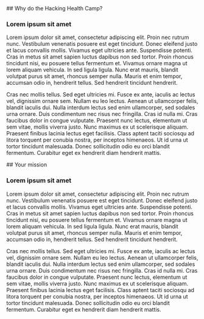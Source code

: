 <div class="col-xs-12 col-md-6" markdown="1">
## Why do the Hacking Health Camp?

### Lorem ipsum sit amet

Lorem ipsum dolor sit amet, consectetur adipiscing elit. Proin nec rutrum nunc. Vestibulum venenatis posuere est eget tincidunt. Donec eleifend justo et lacus convallis mollis. Vivamus eget ultricies ante. Suspendisse potenti. Cras in metus sit amet sapien luctus dapibus non sed tortor. Proin rhoncus tincidunt nisi, eu posuere tellus fermentum et. Vivamus ornare magna ut lorem aliquam vehicula. In sed ligula ligula. Nunc erat mauris, blandit volutpat purus sit amet, rhoncus semper nulla. Mauris et enim tempor, accumsan odio in, hendrerit tellus. Sed hendrerit tincidunt hendrerit.

Cras nec mollis tellus. Sed eget ultricies mi. Fusce ex ante, iaculis ac lectus vel, dignissim ornare sem. Nullam eu leo lectus. Aenean ut ullamcorper felis, blandit iaculis dui. Nulla interdum lectus sed enim ullamcorper, sed sodales urna ornare. Duis condimentum nec risus nec fringilla. Cras id nulla mi. Cras faucibus dolor in congue vulputate. Praesent nunc lectus, elementum ut sem vitae, mollis viverra justo. Nunc maximus ex ut scelerisque aliquam. Praesent finibus lacinia lectus eget facilisis. Class aptent taciti sociosqu ad litora torquent per conubia nostra, per inceptos himenaeos. Ut id urna ut tortor tincidunt malesuada. Donec sollicitudin odio eu orci blandit fermentum. Curabitur eget ex hendrerit diam hendrerit mattis.
</div>

<div class="col-xs-12 col-md-6" markdown="1">
## Your mission

### Lorem ipsum sit amet

Lorem ipsum dolor sit amet, consectetur adipiscing elit. Proin nec rutrum nunc. Vestibulum venenatis posuere est eget tincidunt. Donec eleifend justo et lacus convallis mollis. Vivamus eget ultricies ante. Suspendisse potenti. Cras in metus sit amet sapien luctus dapibus non sed tortor. Proin rhoncus tincidunt nisi, eu posuere tellus fermentum et. Vivamus ornare magna ut lorem aliquam vehicula. In sed ligula ligula. Nunc erat mauris, blandit volutpat purus sit amet, rhoncus semper nulla. Mauris et enim tempor, accumsan odio in, hendrerit tellus. Sed hendrerit tincidunt hendrerit.

Cras nec mollis tellus. Sed eget ultricies mi. Fusce ex ante, iaculis ac lectus vel, dignissim ornare sem. Nullam eu leo lectus. Aenean ut ullamcorper felis, blandit iaculis dui. Nulla interdum lectus sed enim ullamcorper, sed sodales urna ornare. Duis condimentum nec risus nec fringilla. Cras id nulla mi. Cras faucibus dolor in congue vulputate. Praesent nunc lectus, elementum ut sem vitae, mollis viverra justo. Nunc maximus ex ut scelerisque aliquam. Praesent finibus lacinia lectus eget facilisis. Class aptent taciti sociosqu ad litora torquent per conubia nostra, per inceptos himenaeos. Ut id urna ut tortor tincidunt malesuada. Donec sollicitudin odio eu orci blandit fermentum. Curabitur eget ex hendrerit diam hendrerit mattis.
</div>
